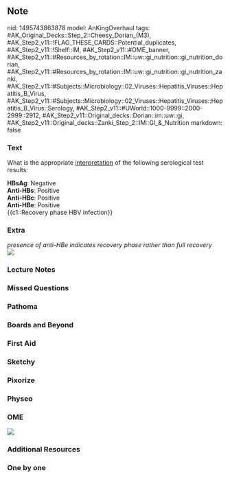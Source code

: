 ## Note
nid: 1495743863878
model: AnKingOverhaul
tags: #AK_Original_Decks::Step_2::Cheesy_Dorian_(M3), #AK_Step2_v11::!FLAG_THESE_CARDS::Potential_duplicates, #AK_Step2_v11::!Shelf::IM, #AK_Step2_v11::#OME_banner, #AK_Step2_v11::#Resources_by_rotation::IM::uw::gi_nutrition::gi_nutrition_dorian, #AK_Step2_v11::#Resources_by_rotation::IM::uw::gi_nutrition::gi_nutrition_zanki, #AK_Step2_v11::#Subjects::Microbiology::02_Viruses::Hepatitis_Viruses::Hepatitis_B_Virus, #AK_Step2_v11::#Subjects::Microbiology::02_Viruses::Hepatitis_Viruses::Hepatitis_B_Virus::Serology, #AK_Step2_v11::#UWorld::1000-9999::2000-2999::2912, #AK_Step2_v11::Original_decks::Dorian::im::uw::gi, #AK_Step2_v11::Original_decks::Zanki_Step_2::IM::GI_&_Nutrition
markdown: false

### Text
What is the appropriate <u>interpretation</u> of the following
serological test results:
<div>
  <b>HBsAg</b>: Negative
</div>
<div>
  <b>Anti-HBs</b>: Positive
</div>
<div>
  <b>Anti-HBc</b>: Positive
</div>
<div>
  <b>Anti-HBe</b>: Positive
</div>
<div>
  {{c1::Recovery phase HBV infection}}
</div>

### Extra
<div>
  <i>presence of anti-HBe indicates recovery phase rather than full
  recovery</i>
</div><img src="hbc.png">

### Lecture Notes


### Missed Questions


### Pathoma


### Boards and Beyond


### First Aid


### Sketchy


### Pixorize


### Physeo


### OME
<div class="ome-widget">
  <a href="https://onlinemeded.org?ref=anki"><img src=
  "_OME_AnkiFlashcards_General_7.png"></a>
</div>

### Additional Resources


### One by one

